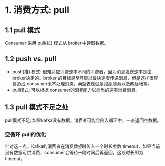# 1. 消费方式: pull

## 1.1 pull 模式
Consumer 采用 pull(拉) 模式从 broker 中读取数据。

## 1.2 push vs. pull
* push(推) 模式: 很难适应消费速率不同的消费者，因为消息发送速率是由 broker决定的。broker 的目标是尽可能以最快速度传递消息，但是这样很容易造成 consumer来不处理消息，典型表现就是拒绝服务以及网络堵塞。
* pull模式: 可以根据 consumer的消费能力以适当的速率消费消息。

## 1.3 pull 模式不足之处

pull模式不足: 如果kafka没有数据，消费者可能会陷入循环中，一直返回空数据。


### 空循环 pull的优化

针对这一点，Kafka的消费者在消费数据时传入一个时长参数 timeout，如果当前没有数据可供消费，consumer会等待一段时间后再返回，这段时长即为 timeout。
